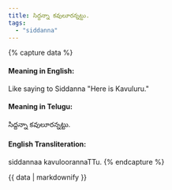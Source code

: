 ```yaml
---
title: సిద్దన్నా కవులూరన్నట్టు.
tags:
  - "siddanna"
---
```


{% capture data %}
#### Meaning in English:
Like saying to Siddanna "Here is Kavuluru."

#### Meaning in Telugu:
సిద్దన్నా కవులూరన్నట్టు.

#### English Transliteration:
siddannaa kavuloorannaTTu.
{% endcapture %}

{{ data | markdownify }}

